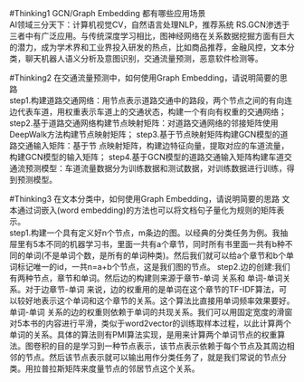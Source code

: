 #Thinking1	GCN/Graph Embedding 都有哪些应用场景	
AI领域三分天下：计算机视觉CV，自然语言处理NLP，推荐系统 RS.GCN渗透于三者中有广泛应用。与传统深度学习相比，图神经网络在关系数据挖掘方面有巨大的潜力，成为学术界和工业界投入研发的热点，比如商品推荐，金融风控，文本分类，聊天机器人语义分析及意图识别，交通流量预测，恶意软件检测等。
		
#Thinking2	在交通流量预测中，如何使用Graph Embedding，请说明简要的思路	
step1.构建道路交通网络：用节点表示道路交通中的路段，两个节点之间的有向连边代表车道，用权重表示车道上的交通状态，构建一个有向有权重的交通网络；
step2.基于道路交通网络构建节点映射矩阵：对道路交通网络的邻接矩阵使用DeepWalk方法构建节点映射矩阵；
step3.基于节点映射矩阵构建GCN模型的道路交通输入矩阵：基于节
点映射矩阵，构建边特征向量，提取对应的车道流量，构建GCN模型的输入矩阵；
step4.基于GCN模型的道路交通输入矩阵构建车道交通流预测模型：车道流量数据分为训练数据和测试数据，对训练数据进行训练，得到预测模型。

#Thinking3	在文本分类中，如何使用Graph Embedding，请说明简要的思路	
文本通过词嵌入(word embedding)的方法也可以将文档句子量化为规则的矩阵表示。	
step1.构建一个具有定义好n个节点，m条边的图。以经典的分类任务为例。我抽屉里有5本不同的机器学习书，里面一共有a个章节，同时所有书里面一共有b种不同的单词(不是单词个数，是所有的单词种类)。然后我们就可以给a个章节和b个单词标记唯一的id，一共n=a+b个节点，这是我们图的节点。
step2.边的创建:我们有两种节点，章节和单词。然后边的构建则来源于章节-单词 关系和 单词-单词关系。对于边章节-单词 来说，边的权重用的是单词在这个章节的TF-IDF算法，可以较好地表示这个单词和这个章节的关系。这个算法比直接用单词频率效果要好。单词-单词 关系的边的权重则依赖于单词的共现关系。我们可以用固定宽度的滑窗对5本书的内容进行平滑，类似于word2vector的训练取样本过程，以此计算两个单词的关系。具体的算法则有PMI算法实现，是用来计算两个单词节点的权重算法。图卷积的目的是学习到一种节点表示，该节点表示依赖于每个节点及其周边相邻的节点。然后该节点表示就可以输出用作分类任务了，就是我们常说的节点分类。用拉普拉斯矩阵来度量节点的邻居节点这个关系。